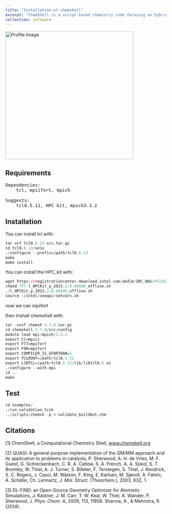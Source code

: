```yaml
---
title: "Installation of chemshell"
excerpt: "ChemShell is a script-based chemistry code focusing on hybrid QM/MM calculations with support for standard quantum chemical or force field calculations."
collection: software
---
```

<img src='https://honghui-alice.github.io/Honghui_Zhang.github.io/images/chemshell.png' alt='Profile Image' height='400' width='400'><br/>

## Requirements
<pre>
Dependencies:
	tcl, mpiifort, mpich
	
Suggests: 
    tcl8.5.11, HPC_kit, mpich3.3.2
</pre>

## Installation
You can install tcl with:
```r
tar xvf tcl8.6.13-src.tar.gz 
cd tcl8.6.13/unix
./configure --prefix=/path/tcl8.6.13
make
make install

```

You can install the HPC_kit with:

```r
wget https://registrationcenter-download.intel.com/akdlm/IRC_NAS/0722521a-34b5-4c41-af3f-d5d14e88248d/l_HPCKit_p_2023.2.0.49440_offline.sh
chmod 777 l_HPCKit_p_2023.2.0.49440_offline.sh
./l_HPCKit_p_2023.2.0.49440_offline.sh
source ~/intel/oneapi/setvars.sh

```
now we can mpiifort

then inshall chemshell with: 

``` r
tar -xvzf chemsh-3.7.0.tar.gz
cd chemshell-3.7.0/src/config
module load mpi/mpich/3.3.2
export CC=mpicc
export F77=mpifort
export F90=mpifort
export COMPILER_IS_GFORTRAN=1
export TCLROOT=/path/tcl8.5.11
export LIBTCL=/path/tcl8.5.11/lib/libtcl8.6.so
./configure --with-mpi
cd ..
make

```
## Test
``` r
cd examples/
./run_validation.tcsh
../scripts/chemsh -p 4 validate_buildbot.chm

```

## Citations
[1] ChemShell, a Computational Chemistry Shell, www.chemshell.org

[2] QUASI: A general purpose implementation of the QM/MM approach and its application to problems in catalysis, P. Sherwood, A. H. de Vries, M. F. Guest, G. Schreckenbach, C. R. A. Catlow, S. A. French, A. A. Sokol, S. T. Bromley, W. Thiel, A. J. Turner, S. Billeter, F. Terstegen, S. Thiel, J. Kendrick, S. C. Rogers, J. Casci, M. Watson, F. King, E. Karlsen, M. Sjøvoll, A. Fahmi, A. Schäfer, Ch. Lennartz, *J. Mol. Struct. (Theochem.)*, 2003, 632, 1.

[3] DL-FIND: an Open-Source Geometry Optimizer for Atomistic Simulations, J. Kästner, J. M. Carr, T. W. Keal, W. Thiel, A. Wander, P. Sherwood, *J. Phys. Chem. A*, 2009, 113, 11856.
Sharma, A., & Mehrotra, R. (2014). 
